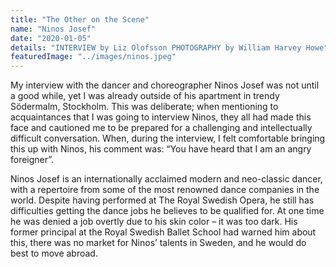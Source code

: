 ```yaml
---
title: "The Other on the Scene"
name: "Ninos Josef"
date: "2020-01-05"
details: "INTERVIEW by Liz Olofsson PHOTOGRAPHY by William Harvey Howe"
featuredImage: "../images/ninos.jpeg"
---
```


My interview with the dancer and choreographer Ninos Josef was not until a good while, yet I was already outside of his apartment in trendy Södermalm, Stockholm. This was deliberate; when mentioning to acquaintances that I was going to interview Ninos, they all had made this face and cautioned me to be prepared for a challenging and intellectually difficult conversation. When, during the interview, I felt comfortable bringing this up with Ninos, his comment was: “You have heard that I am an angry foreigner”.

Ninos Josef is an internationally acclaimed modern and neo-classic dancer, with a repertoire from some of the most renowned dance companies in the world. Despite having performed at The Royal Swedish Opera, he still has difficulties getting the dance jobs he believes to be qualified for. At one time he was denied a job overtly due to his skin color – it was too dark. His former principal at the Royal Swedish Ballet School had warned him about this, there was no market for Ninos’ talents in Sweden, and he would do best to move abroad. 